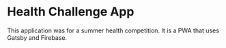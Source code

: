 # Health Challenge App
This application was for a summer health competition. It is a PWA that uses Gatsby and Firebase.
